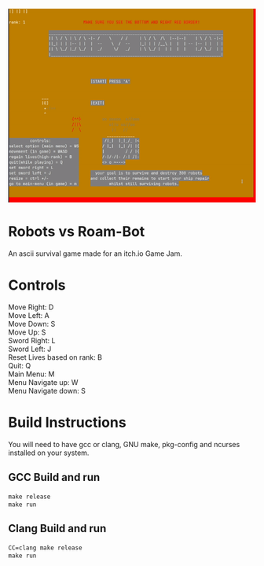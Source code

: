 ![Screenshot](robot.gif)

# Robots vs Roam-Bot
An ascii survival game made for an itch.io Game Jam.

# Controls
Move Right: D \
Move Left: A \
Move Down: S \
Move Up: S \
Sword Right: L \
Sword Left: J \
Reset Lives based on rank: B \
Quit: Q \
Main Menu: M \
Menu Navigate up: W \
Menu Navigate down: S

# Build Instructions
You will need to have gcc or clang, GNU make, pkg-config and ncurses installed on your system.

## GCC Build and run
```
make release
make run
```

## Clang Build and run
```
CC=clang make release
make run
```
